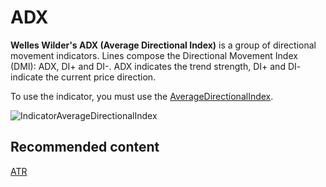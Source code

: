 # ADX

**Welles Wilder's ADX (Average Directional Index)** is a group of directional movement indicators. Lines compose the Directional Movement Index (DMI): ADX, DI+ and DI\-. ADX indicates the trend strength, DI+ and DI\- indicate the current price direction. 

To use the indicator, you must use the [AverageDirectionalIndex](../api/StockSharp.Algo.Indicators.AverageDirectionalIndex.html). 

![IndicatorAverageDirectionalIndex](~/images/IndicatorAverageDirectionalIndex.png)

## Recommended content

[ATR](IndicatorAverageTrueRange.md)
